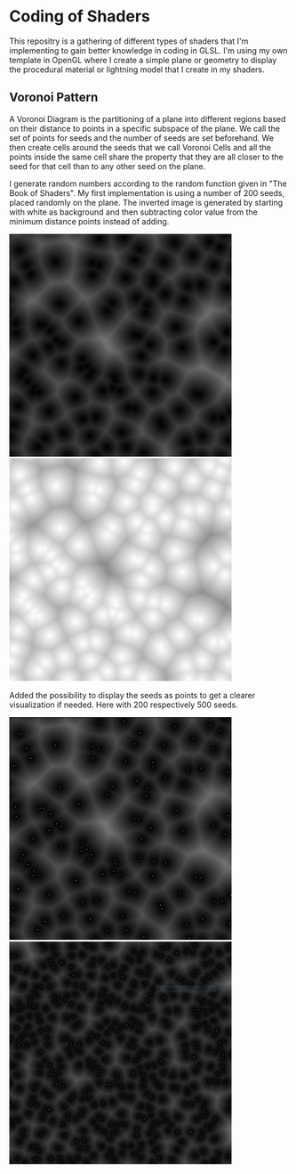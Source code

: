 # Coding of Shaders
This repositry is a gathering of different types of shaders that I'm implementing to gain better knowledge in coding in GLSL. I'm using my own template in OpenGL where I create a simple plane or geometry to display the procedural material or lightning model that I create in my shaders. 

<h2>Voronoi Pattern</h2>
<p>A Voronoi Diagram is the partitioning of a plane into different regions based on their distance to points in a specific subspace of the plane. We call the set of points for seeds and the number of seeds are set beforehand. We then create cells around the seeds that we call Voronoi Cells and all the points inside the same cell share the property that they are all closer to the seed for that cell than to any other seed on the plane. </p>
<p>I generate random numbers according to the random function given in "The Book of Shaders". My first implementation is using a number of 200 seeds, placed randomly on the plane. The inverted image is generated by starting with white as background and then subtracting color value from the minimum distance points instead of adding.</p>

<img src="img/Voronoi_v1.PNG" width = "400" height = "400"/><img src="img/Voronoi_v1white.PNG" width = "400" height = "400"/>

<p>Added the possibility to display the seeds as points to get a clearer visualization if needed. Here with 200 respectively 500 seeds.</p>

<img src="img/Voronoi_v1Seeds.PNG" width = "400" height = "400"/><img src="img/Voronoi500seeds.PNG" width = "400" height = "400"/>
